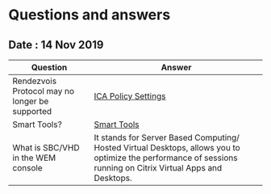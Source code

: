 # Questions and answers

## Date : 14 Nov 2019

Question  | Answer
---|---
Rendezvois Protocol may no longer be supported | [ICA Policy Settings](https://docs.citrix.com/en-us/citrix-virtual-apps-desktops/policies/reference/ica-policy-settings.html)
Smart Tools? | [Smart Tools](https://www.youtube.com/watch?v=cNQ8qqHGkaY)
What is SBC/VHD in the WEM console | It stands for Server Based Computing/ Hosted Virtual Desktops, allows you to optimize the performance of sessions running on Citrix Virtual Apps and Desktops.
